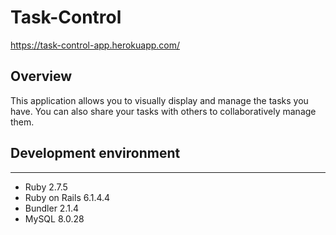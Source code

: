 # Task-Control
https://task-control-app.herokuapp.com/

## Overview
This application allows you to visually display and manage the tasks you have. You can also share your tasks with others to collaboratively manage them.

## Development environment
---

* Ruby 2.7.5
* Ruby on Rails 6.1.4.4
* Bundler 2.1.4
* MySQL 8.0.28
